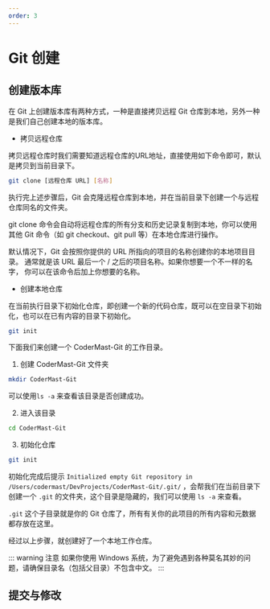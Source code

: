 ```yaml
---
order: 3
---
```


# Git 创建

## 创建版本库

在 Git 上创建版本库有两种方式，一种是直接拷贝远程 Git 仓库到本地，另外一种是我们自己创建本地的版本库。

- 拷贝远程仓库

拷贝远程仓库时我们需要知道远程仓库的URL地址，直接使用如下命令即可，默认是拷贝到当前目录下。

```sh
git clone [远程仓库 URL] [名称]
```

执行完上述步骤后，Git 会克隆远程仓库到本地，并在当前目录下创建一个与远程仓库同名的文件夹。

git clone 命令会自动将远程仓库的所有分支和历史记录复制到本地，你可以使用其他 Git 命令（如 git checkout、git pull 等）在本地仓库进行操作。

默认情况下，Git 会按照你提供的 URL 所指向的项目的名称创建你的本地项目目录。 通常就是该 URL 最后一个 / 之后的项目名称。如果你想要一个不一样的名字， 你可以在该命令后加上你想要的名称。

- 创建本地仓库

在当前执行目录下初始化仓库，即创建一个新的代码仓库，既可以在空目录下初始化，也可以在已有内容的目录下初始化。

```sh
git init
```
下面我们来创建一个 CoderMast-Git 的工作目录。

1. 创建 CoderMast-Git 文件夹

```sh
mkdir CoderMast-Git
```
可以使用`ls -a` 来查看该目录是否创建成功。

2. 进入该目录

```sh
cd CoderMast-Git
```

3. 初始化仓库

```sh
git init
```

初始化完成后提示 `Initialized empty Git repository in /Users/codermast/DevProjects/CoderMast-Git/.git/` ，会帮我们在当前目录下创建一个 `.git` 的文件夹，这个目录是隐藏的，我们可以使用 `ls -a` 来查看。

`.git` 这个子目录就是你的 Git 仓库了，所有有关你的此项目的所有内容和元数据都存放在这里。

经过以上步骤，就创建好了一个本地工作仓库。

::: warning 注意
如果你使用 Windows 系统，为了避免遇到各种莫名其妙的问题，请确保目录名（包括父目录）不包含中文。
:::

## 提交与修改


##